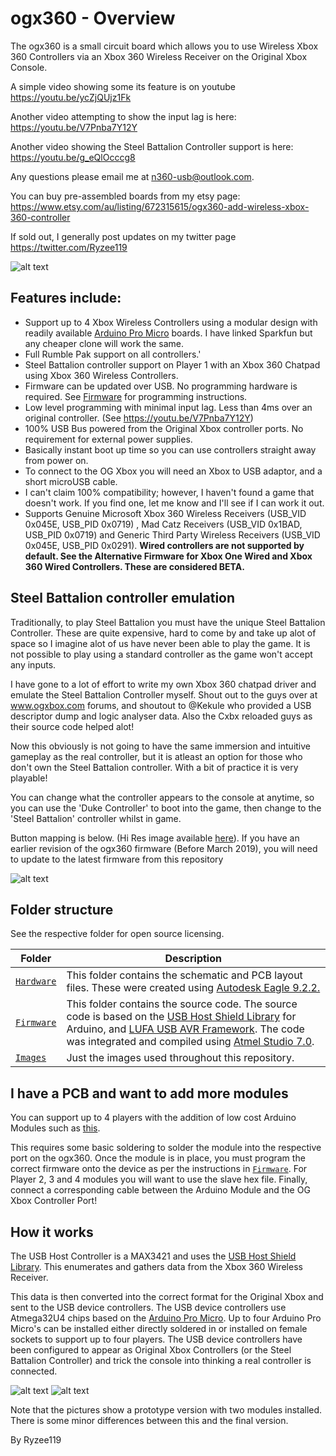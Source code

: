 

# ogx360 - Overview

The ogx360 is a small circuit board which allows you to use Wireless Xbox 360 Controllers via an Xbox 360 Wireless Receiver on the Original Xbox Console.

A simple video showing some its feature is on youtube https://youtu.be/ycZjQUjz1Fk

Another video attempting to show the input lag is here: https://youtu.be/V7Pnba7Y12Y

Another video showing the Steel Battalion Controller support is here: https://youtu.be/g_eQlOcccg8

Any questions please email me at n360-usb@outlook.com.

You can buy pre-assembled boards from my etsy page: https://www.etsy.com/au/listing/672315615/ogx360-add-wireless-xbox-360-controller 

If sold out, I generally post updates on my twitter page https://twitter.com/Ryzee119

![alt text](https://github.com/Ryzee119/ogx360/blob/master/Images/image1.jpg?raw=true "ogx360-1")

## Features include:
* Support up to 4 Xbox Wireless Controllers using a modular design with readily available [Arduino Pro Micro](https://www.sparkfun.com/products/12640) boards. I have linked Sparkfun but any cheaper clone will work the same.
* Full Rumble Pak support on all controllers.'
* Steel Battalion controller support on Player 1 with an Xbox 360 Chatpad using Xbox 360 Wireless Controllers.
* Firmware can be updated over USB. No programming hardware is required. See [Firmware](https://github.com/Ryzee119/ogx360/tree/master/Firmware) for programming instructions.
* Low level programming with minimal input lag. Less than 4ms over an original controller. (See https://youtu.be/V7Pnba7Y12Y)
* 100% USB Bus powered from the Original Xbox controller ports. No requirement for external power supplies.
* Basically instant boot up time so you can use controllers straight away from power on.
* To connect to the OG Xbox you will need an Xbox to USB adaptor, and a short microUSB cable.
* I can't claim 100% compatibility; however, I haven't found a game that doesn't work. If you find one, let me know and I'll see if I can work it out.
* Supports Genuine Microsoft Xbox 360 Wireless Receivers (USB_VID 0x045E, USB_PID 0x0719) , Mad Catz Receivers (USB_VID 0x1BAD, USB_PID 0x0719) and Generic Third Party Wireless Receivers (USB_VID 0x045E, USB_PID 0x0291). **Wired controllers are not supported by default. See the Alternative Firmware for Xbox One Wired and Xbox 360 Wired Controllers. These are considered BETA.**

## Steel Battalion controller emulation
Traditionally, to play Steel Battalion you must have the unique Steel Battalion Controller. These are quite expensive, hard to come by and take up alot of space so I imagine alot of us have never been able to play the game. It is not possible to play using a standard controller as the game won't accept any inputs.

I have gone to a lot of effort to write my own Xbox 360 chatpad driver and emulate the Steel Battalion Controller myself. Shout out to the guys over at www.ogxbox.com forums, and shoutout to @Kekule who provided a USB descriptor dump and logic analyser data. Also the Cxbx reloaded guys as their source code helped alot!

Now this obviously is not going to have the same immersion and intuitive gameplay as the real controller, but it is atleast an option for those who don't own the Steel Battalion controller. With a bit of practice it is very playable!

You can change what the controller appears to the console at anytime, so you can use the 'Duke Controller' to boot into the game, then change to the 'Steel Battalion' controller whilst in game. 

Button mapping is below. (Hi Res image available [here](https://i.imgur.com/VISHRNY.png)). If you have an earlier revision of the ogx360 firmware (Before March 2019), you will need to update to the latest firmware from this repository

![alt text](https://github.com/Ryzee119/ogx360/blob/master/Images/steelbattalion.png?raw=true "sbmapping")


## Folder structure
See the respective folder for open source licensing.

| Folder | Description |
| --- | --- |
| [`Hardware`](https://github.com/Ryzee119/ogx360/tree/master/Hardware) | This folder contains the schematic and PCB layout files. These were created using [Autodesk Eagle 9.2.2.](https://www.autodesk.com/products/eagle/overview)|
| [`Firmware`](https://github.com/Ryzee119/ogx360/tree/master/Firmware) | This folder contains the source code. The source code is based on the [USB Host Shield Library](https://github.com/felis/USB_Host_Shield_2.0) for Arduino, and [LUFA USB AVR Framework](http://www.fourwalledcubicle.com/LUFA.php). The code was integrated and compiled using [Atmel Studio 7.0](https://www.microchip.com/mplab/avr-support/atmel-studio-7).| 
| [`Images`](https://github.com/Ryzee119/ogx360/tree/master/Images) | Just the images used throughout this repository.| 

## I have a PCB and want to add more modules
You can support up to 4 players with the addition of low cost Arduino Modules such as [this](https://www.aliexpress.com/item/New-Pro-Micro-for-arduino-ATmega32U4-5V-16MHz-Module-with-2-row-pin-header-For-Leonardo/32768308647.html).

This requires some basic soldering to solder the module into the respective port on the ogx360. Once the module is in place, you must program the correct firmware onto the device as per the instructions in [`Firmware`](https://github.com/Ryzee119/ogx360/tree/master/Firmware).
For Player 2, 3 and 4 modules you will want to use the slave hex file. Finally, connect a corresponding cable between the Arduino Module and the OG Xbox Controller Port!

## How it works
The USB Host Controller is a MAX3421 and uses the [USB Host Shield Library](https://github.com/felis/USB_Host_Shield_2.0). This enumerates and gathers data from the Xbox 360 Wireless Receiver.

This data is then converted into the correct format for the Original Xbox and sent to the USB device controllers. The USB device controllers use Atmega32U4 chips based on the [Arduino Pro Micro](https://www.sparkfun.com/products/12640). Up to four Arduino Pro Micro's can be installed either directly soldered in or installed on female sockets to support up to four players. The USB device controllers have been configured to appear as Original Xbox Controllers (or the Steel Battalion Controller) and trick the console into thinking a real controller is connected.

![alt text](https://github.com/Ryzee119/ogx360/blob/master/Images/image2.jpg?raw=true "ogx360-1")
![alt text](https://github.com/Ryzee119/ogx360/blob/master/Images/image3.jpg?raw=true "ogx360-1")

Note that the pictures show a prototype version with two modules installed. There is some minor differences between this and the final version.

By Ryzee119
